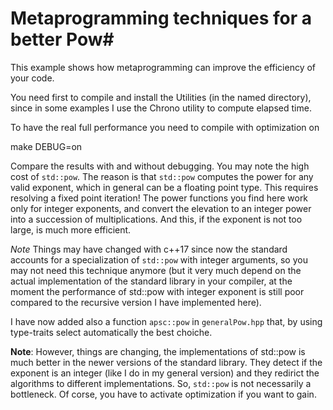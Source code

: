 # Metaprogramming techniques for a better Pow#

This example shows how metaprogramming can improve the efficiency of
your code.  

You need first to compile and install the Utilities (in the named directory), since in some examples I use the Chrono utility to compute elapsed time.

To have the real full performance you need to compile with optimization on

make DEBUG=on

Compare the results with and without debugging. You may note the high cost of `std::pow`. The reason is that `std::pow` computes the power for any valid exponent, which in general can be a floating point type. This requires resolving a fixed point iteration! The power functions you find here work only for integer exponents, and convert the elevation to an integer power into a succession of multiplications. And this, if the exponent is not too large, is much more efficient. 

*Note* Things may have changed with c++17 since now the standard accounts for a specialization of `std::pow` with integer arguments, so you may not need this technique anymore (but it very much depend on the actual implementation of the standard library in your compiler, at the moment the performance of std::pow with integer exponent is still poor compared to the recursive version I have implemented here).

I have now added also a function `apsc::pow` in `generalPow.hpp` that, by using type-traits select automatically the best choiche.

**Note**: However, things are changing, the implementations of std::pow is much better in the newer versions of the standard library. They detect if the exponent is an integer (like I do in my general version) and they redirict the algorithms to different implementations. So, `std::pow` is not necessarily a bottleneck. Of corse, you have to activate optimization if you want to gain. 




